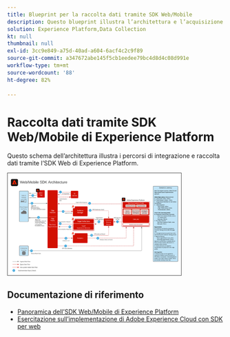 ```yaml
---
title: Blueprint per la raccolta dati tramite SDK Web/Mobile
description: Questo blueprint illustra l’architettura e l’acquisizione di dati tramite l’SDK web e mobile di Experience Platform
solution: Experience Platform,Data Collection
kt: null
thumbnail: null
exl-id: 3cc9e849-a75d-40ad-a604-6acf4c2c9f89
source-git-commit: a347672abe145f5cb1eedee79bc4d8d4c08d991e
workflow-type: tm+mt
source-wordcount: '88'
ht-degree: 82%

---
```


# Raccolta dati tramite SDK Web/Mobile di Experience Platform

Questo schema dell’architettura illustra i percorsi di integrazione e raccolta dati tramite l’SDK Web di Experience Platform.

<img src="assets/web_sdk_flow.png" alt="Architettura di riferimento per l’implementazione tramite l’SDK web e mobile di Experience Platform" style="width:80%; border:1px solid #4a4a4a" />

## Documentazione di riferimento

* [Panoramica dell’SDK Web/Mobile di Experience Platform](https://experienceleague.adobe.com/docs/experience-platform/edge/home.html?lang=it)
* [Esercitazione sull’implementazione di Adobe Experience Cloud con SDK per web](https://experienceleague.adobe.com/docs/blueprints-learn/architecture/data-ingestion/websdk.html)
